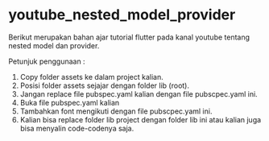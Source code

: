 # youtube_nested_model_provider
Berikut merupakan bahan ajar tutorial flutter pada kanal youtube tentang nested model dan provider.

Petunjuk penggunaan :

1. Copy folder assets ke dalam project kalian.
2. Posisi folder assets sejajar dengan folder lib (root).
3. Jangan replace file pubspec.yaml kalian dengan file pubscpec.yaml ini.
4. Buka file pubspec.yaml kalian
5. Tambahkan font mengikuti dengan file pubscpec.yaml ini.
6. Kalian bisa replace folder lib project dengan folder lib ini atau kalian juga bisa menyalin code-codenya saja.
